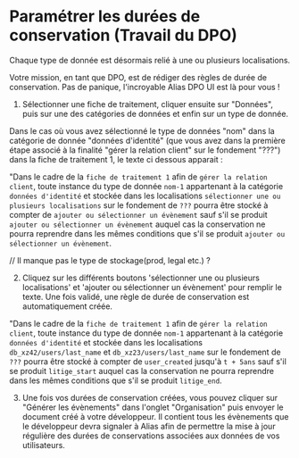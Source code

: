 # Paramétrer les durées de conservation (Travail du DPO)

Chaque type de donnée est désormais relié à une ou plusieurs localisations. 

Votre mission, en tant que DPO, est de rédiger des règles de durée de conservation. Pas de panique, l'incroyable Alias DPO UI est là pour vous ! 

1. Sélectionner une fiche de traitement, cliquer ensuite sur "Données", puis sur une des catégories de données et enfin sur un type de donnée.

Dans le cas où vous avez sélectionné le type de données "nom" dans la catégorie de donnée "données d'identité" (que vous avez dans la première étape associé à la finalité "gérer la relation client" sur le fondement "???") dans la fiche de traitement 1, le texte ci dessous apparait :

"Dans le cadre de la ```fiche de traitement 1``` afin de ```gérer la relation client```, toute instance du type de donnée ```nom-1``` appartenant à la catégorie ```données d'identité``` et stockée dans les localisations ```sélectionner une ou plusieurs localisations``` sur le fondement de ```???``` pourra être stocké à compter de ```ajouter ou sélectionner un évènement``` sauf s'il se produit ```ajouter ou sélectionner un évènement``` auquel cas la conservation ne pourra reprendre dans les mêmes conditions que s'il se produit ```ajouter ou sélectionner un évènement```.


// Il manque pas le type de stockage(prod, legal etc.) ?


2. Cliquez sur les différents boutons 'sélectionner une ou plusieurs localisations' et 'ajouter ou sélectionner un évènement' pour remplir le texte. Une fois validé, une règle de durée de conservation est automatiquement créée.

"Dans le cadre de la ```fiche de traitement 1``` afin de ```gérer la relation client```, toute instance du type de donnée ```nom-1``` appartenant à la catégorie ```données d'identité``` et stockée dans les localisations ```db_xz42/users/last_name``` et ```db_xz23/users/last_name``` sur le fondement de ```???``` pourra être stocké à compter de ```user_created``` jusqu'à ```t + 5ans``` sauf s'il se produit ```litige_start``` auquel cas la conservation ne pourra reprendre dans les mêmes conditions que s'il se produit ```litige_end```.


3. Une fois vos durées de conservation créées, vous pouvez cliquer sur "Générer les évènements" dans l'onglet "Organisation" puis envoyer le document créé à votre développeur. Il contient tous les évènements que le développeur devra signaler à Alias afin de permettre la mise à jour régulière des durées de conservations associées aux données de vos utilisateurs.


